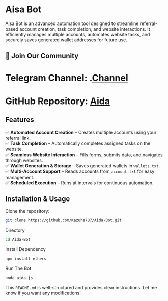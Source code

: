 # Aisa Bot  

Aisa Bot is an advanced automation tool designed to streamline referral-based account creation, task completion, and website interactions. It efficiently manages multiple accounts, automates website tasks, and securely saves generated wallet addresses for future use.  
## 📢 Join Our Community

# Telegram Channel: .[Channel](https://t.me/Offical_Im_kazuha)
# GitHub Repository: [Aida](https://github.com/Kazuha787/Aida-Bot.git)

## Features  
✅ **Automated Account Creation** – Creates multiple accounts using your referral link.  
✅ **Task Completion** – Automatically completes assigned tasks on the website.  
✅ **Seamless Website Interaction** – Fills forms, submits data, and navigates through websites.  
✅ **Wallet Generation & Storage** – Saves generated wallets in `wallets.txt`.  
✅ **Multi-Account Support** – Reads accounts from `account.txt` for easy management.  
✅ **Scheduled Execution** – Runs at intervals for continuous automation.  

## Installation & Usage  

Clone the repository:  
```sh
git clone https://github.com/Kazuha787/Aida-Bot.git
```
Directory 
```sh
cd Aida-Bot
```

Install Dependency 
```sh
npm install ethers
```
Run The Bot
```sh
node aida.js
```

This `README.md` is well-structured and provides clear instructions. Let me know if you want any modifications!

